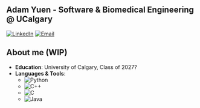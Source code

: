## Adam Yuen - Software & Biomedical Engineering @ UCalgary
[![LinkedIn](https://img.shields.io/badge/LinkedIn-Connect-blue?style=flat&logo=linkedin)](https://www.linkedin.com/in/adam-yuen/) 
[![Email](https://img.shields.io/badge/Email-Contact-yellow?style=flat&logo=gmail)](mailto:adam.yuen@ucalgary.ca)

## About me (WIP)
- **Education**: University of Calgary, Class of 2027?
- **Languages & Tools**: 
  - ![Python](https://img.shields.io/badge/Python-ffde57?style=for-the-badge&labelColor=474747&logo=python&logoColor=4584b6)
  - ![C++](https://img.shields.io/badge/C++-004482?style=for-the-badge&labelColor=474747&logo=c&logoColor=649AD2)
  - ![C](https://img.shields.io/badge/C-004482?style=for-the-badge&labelColor=474747&logo=c&logoColor=649AD2)
  - ![Java](https://img.shields.io/badge/Java-ffde57?style=for-the-badge&labelColor=474747&logo=java&logoColor=4584b6)
  




<!--
**SenorYuen/SenorYuen** is a ✨ _special_ ✨ repository because its `README.md` (this file) appears on your GitHub profile.

Here are some ideas to get you started:

- 🔭 I’m currently working on ...
- 🌱 I’m currently learning ...
- 👯 I’m looking to collaborate on ...
- 🤔 I’m looking for help with ...
- 💬 Ask me about ...
- 📫 How to reach me: ...
- 😄 Pronouns: ...
- ⚡ Fun fact: ...
-->

